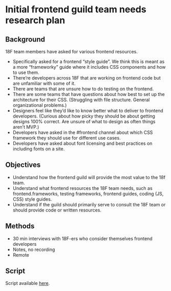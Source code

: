 # Initial frontend guild team needs research plan


## Background

18F team members have asked for various frontend resources.

- Specifically asked for a frontend “style guide”. We think this is meant as a more “frameworky” guide where it includes CSS components and how to use them.
- There’re developers across 18F that are working on frontend code but are unfamiliar with some of it.
- There are teams that are unsure how to do testing on the frontend.
- There are some teams that have questions about how best to set up the architecture for their CSS. (Struggling with file structure. General organizational problems.)
- Designers feel like they’d like to know better what to deliver to frontend developers. (Curious about how picky they should be about getting designs 100% correct. Are unsure of what to design as often things aren’t MVP.)
- Developers have asked in the #frontend channel about which CSS framework they should use for different use cases.
- Developers have asked about font licensing and best practices on including fonts on a site.


## Objectives

* Understand how the frontend guild will provide the most value to the 18f team.
* Understand what frontend resources the 18F team needs, such as frontend.frameworks, testing frameworks, frontend guides, coding (JS, CSS) style guides.
* Understand if the guild should primarily serve to consult the 18F team or should provide code or written resources.


## Methods
* 30 min interviews with 18F-ers who consider themselves frontend developers
* Notes, no recording
* Remote


## Script

Script available [here](https://github.com/18F/frontend/blob/research/research/sprint1/sprint1_interview-script.md).
